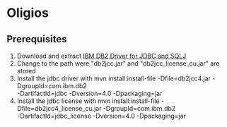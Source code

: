 Oligios
=======

Prerequisites
-------------
1.	Download and extract [IBM DB2 Driver for JDBC and SQLJ](https://www14.software.ibm.com/webapp/iwm/web/reg/download.do?source=swg-dm-db2jdbcdriver&S_PKG=dl&lang=en_US&cp=UTF-8)
1.	Change to the path were "db2jcc.jar" and "db2jcc_license_cu.jar" are stored
1.	Install the jdbc driver with
	mvn install:install-file -Dfile=db2jcc4.jar -DgroupId=com.ibm.db2 \
	    -DartifactId=jdbc -Dversion=4.0 -Dpackaging=jar
1.	Install the jdbc license with
	mvn install:install-file -Dfile=db2jcc4_license_cu.jar -DgroupId=com.ibm.db2 \
	    -DartifactId=jdbc_license -Dversion=4.0 -Dpackaging=jar

